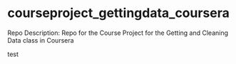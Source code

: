 courseproject_gettingdata_coursera
==================================

Repo Description: Repo for the Course Project for the Getting and Cleaning Data class in Coursera

test
